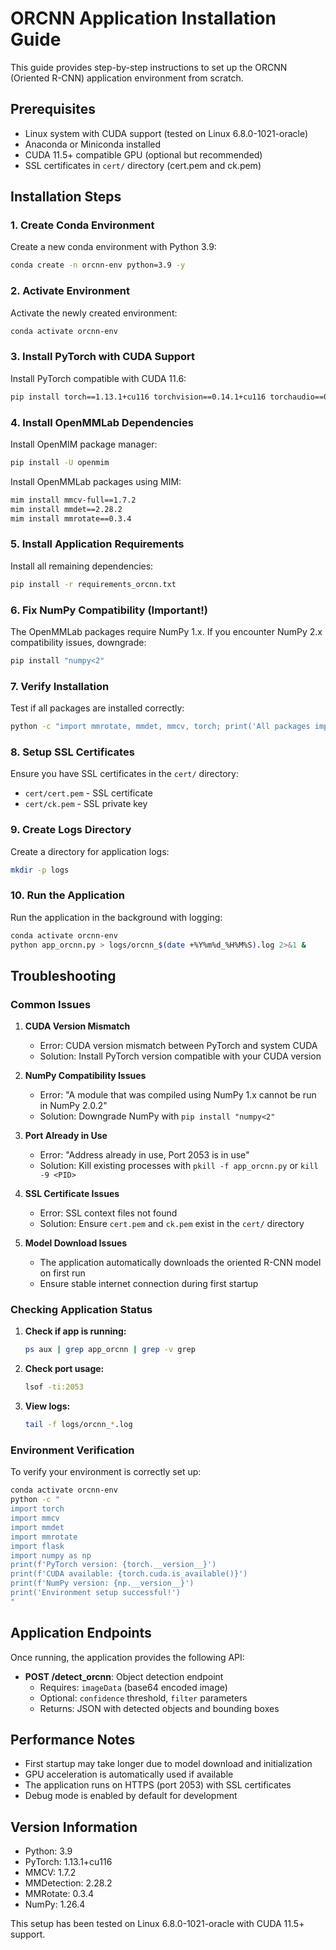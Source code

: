 # ORCNN Application Installation Guide

This guide provides step-by-step instructions to set up the ORCNN (Oriented R-CNN) application environment from scratch.

## Prerequisites

- Linux system with CUDA support (tested on Linux 6.8.0-1021-oracle)
- Anaconda or Miniconda installed
- CUDA 11.5+ compatible GPU (optional but recommended)
- SSL certificates in `cert/` directory (cert.pem and ck.pem)

## Installation Steps

### 1. Create Conda Environment

Create a new conda environment with Python 3.9:

```bash
conda create -n orcnn-env python=3.9 -y
```

### 2. Activate Environment

Activate the newly created environment:

```bash
conda activate orcnn-env
```

### 3. Install PyTorch with CUDA Support

Install PyTorch compatible with CUDA 11.6:

```bash
pip install torch==1.13.1+cu116 torchvision==0.14.1+cu116 torchaudio==0.13.1 --extra-index-url https://download.pytorch.org/whl/cu116
```

### 4. Install OpenMMLab Dependencies

Install OpenMIM package manager:

```bash
pip install -U openmim
```

Install OpenMMLab packages using MIM:

```bash
mim install mmcv-full==1.7.2
mim install mmdet==2.28.2
mim install mmrotate==0.3.4
```

### 5. Install Application Requirements

Install all remaining dependencies:

```bash
pip install -r requirements_orcnn.txt
```

### 6. Fix NumPy Compatibility (Important!)

The OpenMMLab packages require NumPy 1.x. If you encounter NumPy 2.x compatibility issues, downgrade:

```bash
pip install "numpy<2"
```

### 7. Verify Installation

Test if all packages are installed correctly:

```bash
python -c "import mmrotate, mmdet, mmcv, torch; print('All packages imported successfully')"
```

### 8. Setup SSL Certificates

Ensure you have SSL certificates in the `cert/` directory:
- `cert/cert.pem` - SSL certificate
- `cert/ck.pem` - SSL private key

### 9. Create Logs Directory

Create a directory for application logs:

```bash
mkdir -p logs
```

### 10. Run the Application

Run the application in the background with logging:

```bash
conda activate orcnn-env
python app_orcnn.py > logs/orcnn_$(date +%Y%m%d_%H%M%S).log 2>&1 &
```

## Troubleshooting

### Common Issues

1. **CUDA Version Mismatch**
   - Error: CUDA version mismatch between PyTorch and system CUDA
   - Solution: Install PyTorch version compatible with your CUDA version

2. **NumPy Compatibility Issues**
   - Error: "A module that was compiled using NumPy 1.x cannot be run in NumPy 2.0.2"
   - Solution: Downgrade NumPy with `pip install "numpy<2"`

3. **Port Already in Use**
   - Error: "Address already in use, Port 2053 is in use"
   - Solution: Kill existing processes with `pkill -f app_orcnn.py` or `kill -9 <PID>`

4. **SSL Certificate Issues**
   - Error: SSL context files not found
   - Solution: Ensure `cert.pem` and `ck.pem` exist in the `cert/` directory

5. **Model Download Issues**
   - The application automatically downloads the oriented R-CNN model on first run
   - Ensure stable internet connection during first startup

### Checking Application Status

1. **Check if app is running:**
   ```bash
   ps aux | grep app_orcnn | grep -v grep
   ```

2. **Check port usage:**
   ```bash
   lsof -ti:2053
   ```

3. **View logs:**
   ```bash
   tail -f logs/orcnn_*.log
   ```

### Environment Verification

To verify your environment is correctly set up:

```bash
conda activate orcnn-env
python -c "
import torch
import mmcv
import mmdet
import mmrotate
import flask
import numpy as np
print(f'PyTorch version: {torch.__version__}')
print(f'CUDA available: {torch.cuda.is_available()}')
print(f'NumPy version: {np.__version__}')
print('Environment setup successful!')
"
```

## Application Endpoints

Once running, the application provides the following API:

- **POST /detect_orcnn**: Object detection endpoint
  - Requires: `imageData` (base64 encoded image)
  - Optional: `confidence` threshold, `filter` parameters
  - Returns: JSON with detected objects and bounding boxes

## Performance Notes

- First startup may take longer due to model download and initialization
- GPU acceleration is automatically used if available
- The application runs on HTTPS (port 2053) with SSL certificates
- Debug mode is enabled by default for development

## Version Information

- Python: 3.9
- PyTorch: 1.13.1+cu116
- MMCV: 1.7.2
- MMDetection: 2.28.2
- MMRotate: 0.3.4
- NumPy: 1.26.4

This setup has been tested on Linux 6.8.0-1021-oracle with CUDA 11.5+ support. 
